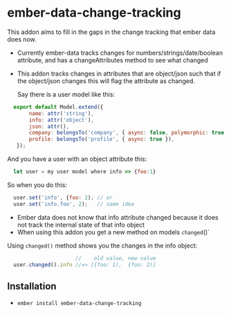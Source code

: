 # ember-data-change-tracking

This addon aims to fill in the gaps in the change tracking that ember data does now. 
 - Currently ember-data tracks changes for numbers/strings/date/boolean attribute,
  and has a changeAttributes method to see what changed 
 
 - This addon tracks changes in attributes that are object/json such that if 
   the object/json changes this will flag the attribute as changed.
 
    Say there is a user model like this:

```javascript
  export default Model.extend({
       name: attr('string'),
       info: attr('object'),
       json: attr(),
       company: belongsTo('company', { async: false, polymorphic: true }),
       profile: belongsTo('profile', { async: true }),
   });
```

   And you have a user with an object attribute this:

```javascript
  let user = my user model where info => {foo:1} 
```
  So when you do this: 
```javascript
  user.set('info', {foo: 2); // or
  user.set('info.foo', 2);   // same idea
```
     
 - Ember data does not know that info attribute changed because it does not track the internal state of that info object
 - When using this addon you get a new method on models `changed`()`

  Using `changed()` method shows you the changes in the info object:

```javascript
                      //    old value, new value      
  user.changed().info //=> [{foo: 1),  {foo: 2)] 
```
   
    
     
     

## Installation

* `ember install ember-data-change-tracking`

